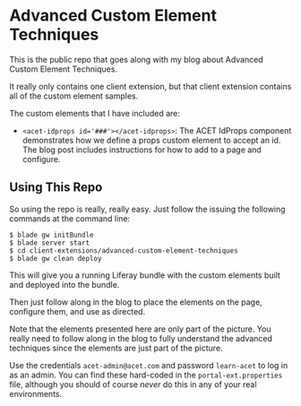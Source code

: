 # Advanced Custom Element Techniques

This is the public repo that goes along with my blog about Advanced Custom Element Techniques.

It really only contains one client extension, but that client extension contains all of the custom element samples.

The custom elements that I have included are:

* `<acet-idprops id='###'></acet-idprops>`: The ACET IdProps component demonstrates how we define a props custom element to accept an id. The blog post includes instructions for how to add to a page and configure.

## Using This Repo

So using the repo is really, really easy. Just follow the issuing the following commands at the command line:

```
$ blade gw initBundle
$ blade server start
$ cd client-extensions/advanced-custom-element-techniques
$ blade gw clean deploy
```

This will give you a running Liferay bundle with the custom elements built and deployed into the bundle.

Then just follow along in the blog to place the elements on the page, configure them, and use as directed.

Note that the elements presented here are only part of the picture. You really need to follow along in the blog to fully understand the advanced techniques since the elements are just part of the picture.

Use the credentials `acet-admin@acet.com` and password `learn-acet` to log in as an admin. You can find these hard-coded in the `portal-ext.properties` file, although you should of course _never_ do this in any of your real environments.
